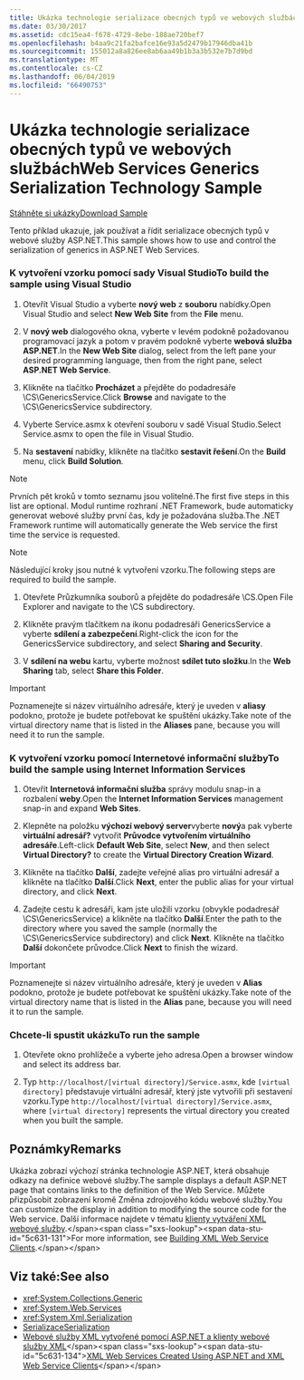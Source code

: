 ```yaml
---
title: Ukázka technologie serializace obecných typů ve webových službách
ms.date: 03/30/2017
ms.assetid: cdc15ea4-f678-4729-8ebe-188ae720bef7
ms.openlocfilehash: b4aa9c21fa2bafce16e93a5d2479b17946dba41b
ms.sourcegitcommit: 155012a8a826ee8ab6aa49b1b3a3b532e7b7d9bd
ms.translationtype: MT
ms.contentlocale: cs-CZ
ms.lasthandoff: 06/04/2019
ms.locfileid: "66490753"
---
```

# <a name="web-services-generics-serialization-technology-sample"></a><span data-ttu-id="5c631-102">Ukázka technologie serializace obecných typů ve webových službách</span><span class="sxs-lookup"><span data-stu-id="5c631-102">Web Services Generics Serialization Technology Sample</span></span>
[<span data-ttu-id="5c631-103">Stáhněte si ukázky</span><span class="sxs-lookup"><span data-stu-id="5c631-103">Download Sample</span></span>](https://download.microsoft.com/download/4/7/B/47B2164C-E780-4B10-8DE4-2CB5B886E0A6/Technologies/Serialization/Xml%20Serialization/GenericsSerialization.zip.exe)  
  
 <span data-ttu-id="5c631-104">Tento příklad ukazuje, jak používat a řídit serializace obecných typů v webové služby ASP.NET.</span><span class="sxs-lookup"><span data-stu-id="5c631-104">This sample shows how to use and control the serialization of generics in ASP.NET Web Services.</span></span>  
  
### <a name="to-build-the-sample-using-visual-studio"></a><span data-ttu-id="5c631-105">K vytvoření vzorku pomocí sady Visual Studio</span><span class="sxs-lookup"><span data-stu-id="5c631-105">To build the sample using Visual Studio</span></span>  
  
1. <span data-ttu-id="5c631-106">Otevřít Visual Studio a vyberte **nový web** z **souboru** nabídky.</span><span class="sxs-lookup"><span data-stu-id="5c631-106">Open Visual Studio and select **New Web Site** from the **File** menu.</span></span>  
  
2. <span data-ttu-id="5c631-107">V **nový web** dialogového okna, vyberte v levém podokně požadovanou programovací jazyk a potom v pravém podokně vyberte **webová služba ASP.NET**.</span><span class="sxs-lookup"><span data-stu-id="5c631-107">In the **New Web Site** dialog, select from the left pane your desired programming language, then from the right pane, select **ASP.NET Web Service**.</span></span>  
  
3. <span data-ttu-id="5c631-108">Klikněte na tlačítko **Procházet** a přejděte do podadresáře \CS\GenericsService.</span><span class="sxs-lookup"><span data-stu-id="5c631-108">Click **Browse** and navigate to the \CS\GenericsService subdirectory.</span></span>  
  
4. <span data-ttu-id="5c631-109">Vyberte Service.asmx k otevření souboru v sadě Visual Studio.</span><span class="sxs-lookup"><span data-stu-id="5c631-109">Select Service.asmx to open the file in Visual Studio.</span></span>  
  
5. <span data-ttu-id="5c631-110">Na **sestavení** nabídky, klikněte na tlačítko **sestavit řešení**.</span><span class="sxs-lookup"><span data-stu-id="5c631-110">On the **Build** menu, click **Build Solution**.</span></span>  
  
> [!NOTE]
>  <span data-ttu-id="5c631-111">Prvních pět kroků v tomto seznamu jsou volitelné.</span><span class="sxs-lookup"><span data-stu-id="5c631-111">The first five steps in this list are optional.</span></span> <span data-ttu-id="5c631-112">Modul runtime rozhraní .NET Framework, bude automaticky generovat webové služby první čas, kdy je požadována služba.</span><span class="sxs-lookup"><span data-stu-id="5c631-112">The .NET Framework runtime will automatically generate the Web service the first time the service is requested.</span></span>  
  
> [!NOTE]
>  <span data-ttu-id="5c631-113">Následující kroky jsou nutné k vytvoření vzorku.</span><span class="sxs-lookup"><span data-stu-id="5c631-113">The following steps are required to build the sample.</span></span>  
  
1. <span data-ttu-id="5c631-114">Otevřete Průzkumníka souborů a přejděte do podadresáře \CS.</span><span class="sxs-lookup"><span data-stu-id="5c631-114">Open File Explorer and navigate to the \CS subdirectory.</span></span>  
  
2. <span data-ttu-id="5c631-115">Klikněte pravým tlačítkem na ikonu podadresáři GenericsService a vyberte **sdílení a zabezpečení**.</span><span class="sxs-lookup"><span data-stu-id="5c631-115">Right-click the icon for the GenericsService subdirectory, and select **Sharing and Security**.</span></span>  
  
3. <span data-ttu-id="5c631-116">V **sdílení na webu** kartu, vyberte možnost **sdílet tuto složku**.</span><span class="sxs-lookup"><span data-stu-id="5c631-116">In the **Web Sharing** tab, select **Share this Folder**.</span></span>  
  
> [!IMPORTANT]
>  <span data-ttu-id="5c631-117">Poznamenejte si název virtuálního adresáře, který je uveden v **aliasy** podokno, protože je budete potřebovat ke spuštění ukázky.</span><span class="sxs-lookup"><span data-stu-id="5c631-117">Take note of the virtual directory name that is listed in the **Aliases** pane, because you will need it to run the sample.</span></span>  
  
### <a name="to-build-the-sample-using-internet-information-services"></a><span data-ttu-id="5c631-118">K vytvoření vzorku pomocí Internetové informační služby</span><span class="sxs-lookup"><span data-stu-id="5c631-118">To build the sample using Internet Information Services</span></span>  
  
1. <span data-ttu-id="5c631-119">Otevřít **Internetová informační služba** správy modulu snap-in a rozbalení **weby**.</span><span class="sxs-lookup"><span data-stu-id="5c631-119">Open the **Internet Information Services** management snap-in and expand **Web Sites**.</span></span>  
  
2. <span data-ttu-id="5c631-120">Klepněte na položku **výchozí webový server**vyberte **nový**a pak vyberte **virtuální adresář?** vytvořit **Průvodce vytvořením virtuálního adresáře**.</span><span class="sxs-lookup"><span data-stu-id="5c631-120">Left-click **Default Web Site**, select **New**, and then select **Virtual Directory?** to create the **Virtual Directory Creation Wizard**.</span></span>  
  
3. <span data-ttu-id="5c631-121">Klikněte na tlačítko **Další**, zadejte veřejné alias pro virtuální adresář a klikněte na tlačítko **Další**.</span><span class="sxs-lookup"><span data-stu-id="5c631-121">Click **Next**, enter the public alias for your virtual directory, and click **Next**.</span></span>  
  
4. <span data-ttu-id="5c631-122">Zadejte cestu k adresáři, kam jste uložili vzorku (obvykle podadresář \CS\GenericsService) a klikněte na tlačítko **Další**.</span><span class="sxs-lookup"><span data-stu-id="5c631-122">Enter the path to the directory where you saved the sample (normally the \CS\GenericsService subdirectory) and click **Next**.</span></span> <span data-ttu-id="5c631-123">Klikněte na tlačítko **Další** dokončete průvodce.</span><span class="sxs-lookup"><span data-stu-id="5c631-123">Click **Next** to finish the wizard.</span></span>  
  
> [!IMPORTANT]
>  <span data-ttu-id="5c631-124">Poznamenejte si název virtuálního adresáře, který je uveden v **Alias** podokno, protože je budete potřebovat ke spuštění ukázky.</span><span class="sxs-lookup"><span data-stu-id="5c631-124">Take note of the virtual directory name that is listed in the **Alias** pane, because you will need it to run the sample.</span></span>  
  
### <a name="to-run-the-sample"></a><span data-ttu-id="5c631-125">Chcete-li spustit ukázku</span><span class="sxs-lookup"><span data-stu-id="5c631-125">To run the sample</span></span>  
  
1. <span data-ttu-id="5c631-126">Otevřete okno prohlížeče a vyberte jeho adresa.</span><span class="sxs-lookup"><span data-stu-id="5c631-126">Open a browser window and select its address bar.</span></span>  
  
2. <span data-ttu-id="5c631-127">Typ `http://localhost/[virtual directory]/Service.asmx`, kde `[virtual directory]` představuje virtuální adresář, který jste vytvořili při sestavení vzorku.</span><span class="sxs-lookup"><span data-stu-id="5c631-127">Type `http://localhost/[virtual directory]/Service.asmx`, where `[virtual directory]` represents the virtual directory you created when you built the sample.</span></span>  
  
## <a name="remarks"></a><span data-ttu-id="5c631-128">Poznámky</span><span class="sxs-lookup"><span data-stu-id="5c631-128">Remarks</span></span>  
 <span data-ttu-id="5c631-129">Ukázka zobrazí výchozí stránka technologie ASP.NET, která obsahuje odkazy na definice webové služby.</span><span class="sxs-lookup"><span data-stu-id="5c631-129">The sample displays a default ASP.NET page that contains links to the definition of the Web Service.</span></span> <span data-ttu-id="5c631-130">Můžete přizpůsobit zobrazení kromě Změna zdrojového kódu webové služby.</span><span class="sxs-lookup"><span data-stu-id="5c631-130">You can customize the display in addition to modifying the source code for the Web service.</span></span> <span data-ttu-id="5c631-131">Další informace najdete v tématu [klienty vytváření XML webové služby](https://docs.microsoft.com/previous-versions/dotnet/netframework-4.0/w3h45ebk(v=vs.100)).</span><span class="sxs-lookup"><span data-stu-id="5c631-131">For more information, see [Building XML Web Service Clients](https://docs.microsoft.com/previous-versions/dotnet/netframework-4.0/w3h45ebk(v=vs.100)).</span></span>  
  
## <a name="see-also"></a><span data-ttu-id="5c631-132">Viz také:</span><span class="sxs-lookup"><span data-stu-id="5c631-132">See also</span></span>

- <xref:System.Collections.Generic>
- <xref:System.Web.Services>
- <xref:System.Xml.Serialization>
- [<span data-ttu-id="5c631-133">Serializace</span><span class="sxs-lookup"><span data-stu-id="5c631-133">Serialization</span></span>](../../../docs/standard/serialization/index.md)
- <span data-ttu-id="5c631-134">[Webové služby XML vytvořené pomocí ASP.NET a klienty webové služby XML](https://docs.microsoft.com/previous-versions/dotnet/netframework-4.0/7bkzywba(v=vs.100))</span><span class="sxs-lookup"><span data-stu-id="5c631-134">[XML Web Services Created Using ASP.NET and XML Web Service Clients](https://docs.microsoft.com/previous-versions/dotnet/netframework-4.0/7bkzywba(v=vs.100))</span></span>
